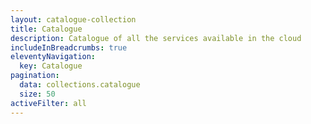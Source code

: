 ```yaml
---
layout: catalogue-collection
title: Catalogue
description: Catalogue of all the services available in the cloud
includeInBreadcrumbs: true
eleventyNavigation:
  key: Catalogue
pagination:
  data: collections.catalogue
  size: 50
activeFilter: all
---
```

